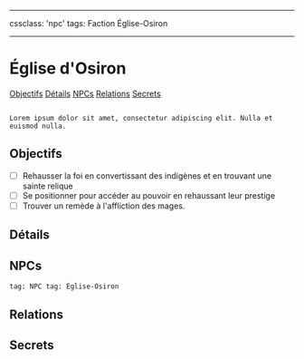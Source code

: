 
---

cssclass: 'npc'
tags: Faction Église-Osiron

---

# Église d'Osiron
<span class="nav">[Objectifs](#Objectifs) [Détails](#Détails) [NPCs](#NPCs) [Relations](#Relations) [Secrets](#Secrets)</span>

```ad-desc

Lorem ipsum dolor sit amet, consectetur adipiscing elit. Nulla et euismod nulla.
```

## Objectifs
- [ ] Rehausser la foi en convertissant des indigènes et en trouvant une sainte relique
- [ ] Se positionner pour accéder au pouvoir en rehaussant leur prestige
- [ ] Trouver un remède à l'affliction des mages.

## Détails

## NPCs
```query
tag: NPC tag: Église-Osiron
```

## Relations

## Secrets